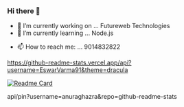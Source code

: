 ### Hi there 👋




- 🔭 I’m currently working on ... Futureweb Technologies
- 🌱 I’m currently learning ... Node.js
<!-- - 👯 I’m looking to collaborate on ...  -->
<!-- - 🤔 I’m looking for help with ... -->
<!-- - 💬 Ask me about ... -->
- 📫 How to reach me: ... 9014832822
<!-- - 😄 Pronouns: ... -->
<!-- - ⚡ Fun fact: ... -->

https://github-readme-stats.vercel.app/api?username=EswarVarma91&theme=dracula

[![Readme Card](https://github-readme-stats.vercel.app/api/pin/?username=anuraghazra&repo=github-readme-stats)](https://github.com/anuraghazra/github-readme-stats)


api/pin?username=anuraghazra&repo=github-readme-stats

